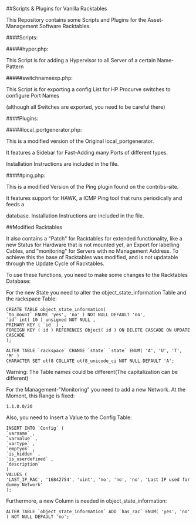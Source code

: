 ##Scripts & Plugins for Vanilla Racktables

This Repository contains some Scripts and Plugins for the Asset-Management Software
Racktables.
 
####Scripts:

#####hyper.php:

This Script is for adding a Hypervisor to all Server of a certain Name-Pattern


#####switchnameexp.php:

This Script is for exporting a config List for HP Procurve switches to configure Port Names 

(although all Switches are exported, you need to be careful there)


####Plugins:

#####local_portgenerator.php:

This is a modified version of the Original local_portgenerator.

It features a Sidebar for Fast-Adding many Ports of different types.

Installation Instructions are included in the file.

 
#####ping.php:

This is a modified Version of the Ping plugin found on the contribs-site.

It features support for HAWK, a ICMP Ping tool that runs periodically and feeds a 

database. Installation Instructions are included in the file. 


##Modified Racktables

It also contains a "Patch" for Racktables for extended functionality, like
a new Status for Hardware that is not mounted yet, an Export for labelling Cables,
and "monitoring" for Servers with no Management Address.
To achieve this the base of Racktables was modified, and is not updatable through the
Update Cycle of Racktables.

To use these functions, you need to make some changes to the Racktables Database:

For the new State you need to alter the object_state_information Table and the rackspace Table:

```mysql
CREATE TABLE object_state_information(
`to_mount` ENUM( 'yes', 'no' ) NOT NULL DEFAULT 'no',
`id` int( 10 ) unsigned NOT NULL ,
PRIMARY KEY ( `id` ) ,
FOREIGN KEY ( id ) REFERENCES Object( id ) ON DELETE CASCADE ON UPDATE CASCADE
);
```

```mysql
ALTER TABLE `rackspace` CHANGE `state` `state` ENUM( 'A', 'U', 'T', 'M' ) 
CHARACTER SET utf8 COLLATE utf8_unicode_ci NOT NULL DEFAULT 'A';
```


Warning: The Table names could be different(The capitalization can be different)


For the Management-"Monitoring" you need to add a new Network. At the Moment, this Range is fixed:

	1.1.0.0/20

Also, you need to Insert a Value to the Config Table:
```mysql
INSERT INTO `Config` (
`varname` ,
`varvalue` ,
`vartype` ,
`emptyok` ,
`is_hidden` ,
`is_userdefined` ,
`description`
)
VALUES (
'LAST_IP_RAC', '16842754', 'uint', 'no', 'no', 'no', 'Last IP used for dummy Network'
);
```
Furthermore, a new Column is needed in object_state_information:
```mysql
ALTER TABLE `object_state_information` ADD `has_rac` ENUM( 'yes', 'no' ) NOT NULL DEFAULT 'no';
```















